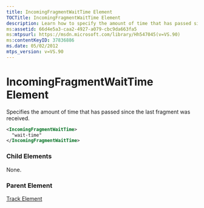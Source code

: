 ```yaml
---
title: IncomingFragmentWaitTime Element
TOCTitle: IncomingFragmentWaitTime Element
description: Learn how to specify the amount of time that has passed since the last fragment was received.
ms:assetid: 66d4e5a3-caa2-4927-a079-cbc9da663fa5
ms:mtpsurl: https://msdn.microsoft.com/library/Hh547045(v=VS.90)
ms:contentKeyID: 37836886
ms.date: 05/02/2012
mtps_version: v=VS.90
---
```


# IncomingFragmentWaitTime Element

Specifies the amount of time that has passed since the last fragment was received.

```xml
<IncomingFragmentWaitTime>
  "wait-time"
</IncomingFragmentWaitTime>
```

### Child Elements

None.

### Parent Element

[Track Element](track-element.md)
